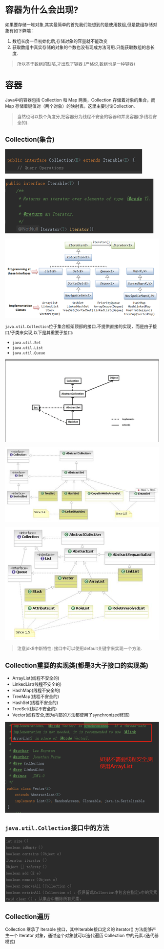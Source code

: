 # 容器为什么会出现?

如果要存储一堆对象,其实最简单的首先我们能想到的是使用数组,但是数组存储对象有如下弊端：

1. 数组长度一旦初始化后,存储对象的容量就不能改变
2. 获取数组中真实存储的对象的个数也没有现成方法可用.只能获取数组的总长度.

>所以基于数组的缺陷,才出现了容器.(严格说,数组也是一种容器)

# 容器

Java中的容器包括 Collection 和 Map 两类，Collection 存储着对象的集合，而 Map 存储着键值对（两个对象）的映射表。这里主要讨论Collection.

>当然也可以换个角度分,把容器分为线程不安全的容器和并发容器(多线程安全的).

## Collection(集合)

![](Collection类图01.png)

![](Collection类图02.png)

![](Collection_interfaces.png)

`java.util.Collection`位于集合框架顶部的接口.不提供直接的实现，而是由子接口/子类来实现,以下是其重要子接口:

* `java.util.Set`
* `java.util.List`
* `java.util.Queue`

![](HashSet类图01.png)

![](Set实现类类图.jpg)

![](Java_collection_list_implementations.jpg)

>注意jdk8中新特性: 接口中可以使用default关键字来实现一个方法.

## Collection重要的实现类(都是3大子接口的实现类)

* ArrayList(线程不安全的)
* LinkedList(线程不安全的)
* HashMap(线程不安全的)
* TreeMap(线程不安全的)
* HashSet(线程不安全的)
* TreeSet(线程不安全的)
* Vector(线程安全,因为内部的方法都使用了synchronized修饰)

![](Vector.png)

## `java.util.Collection`接口中的方法

![](Collection接口中定义的方法.png)

## Collection遍历

Collection 继承了 Iterable 接口，其中Iterable接口定义的 iterator() 方法能够产生一个 Iterator 对象，通过这个对象就可以迭代遍历 Collection 中的元素.(迭代器模式)


